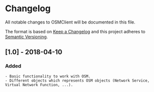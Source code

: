 # Changelog

All notable changes to OSMClient will be documented in this file.

The format is based on [Keep a Changelog](http://keepachangelog.com/) and this project adheres to [Semantic Versioning](http://semver.org/).


## [1.0] - 2018-04-10
### Added
    - Basic functionality to work with OSM.
	- Different objects which represents OSM objects (Network Service, Virtual Network Function, ...).
    


    